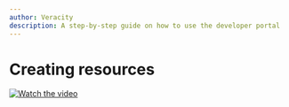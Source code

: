 ```yaml
---
author: Veracity
description: A step-by-step guide on how to use the developer portal
---
```


# Creating resources
[![Watch the video](.../assets/createResourse_play.gif)](https://brandcentral.dnv.com/mars/embed?o=6F95E8DCB2669A8B&c=10651&a=N)